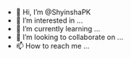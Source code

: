 - 👋 Hi, I’m @ShyinshaPK
- 👀 I’m interested in ...
- 🌱 I’m currently learning ...
- 💞️ I’m looking to collaborate on ...
- 📫 How to reach me ...

<!---
ShyinshaPK/ShyinshaPK is a ✨ special ✨ repository because its `README.md` (this file) appears on your GitHub profile.
You can click the Preview link to take a look at your changes.
--->
